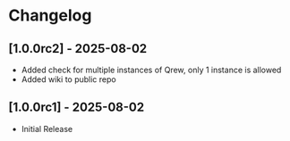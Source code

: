 # Changelog

## [1.0.0rc2] - 2025-08-02

- Added check for multiple instances of Qrew, only 1 instance is allowed
- Added wiki to public repo

## [1.0.0rc1] - 2025-08-02

- Initial Release



